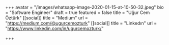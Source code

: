 +++
avatar = "/images/whatsapp-image-2020-01-15-at-10-50-32.jpeg"
bio = "Software Engineer"
draft = true
featured = false
title = "Uğur Cem Öztürk"
[[social]]
title = "Medium"
url = "https://medium.com/@ugurcemozturk"
[[social]]
title = "Linkedın"
url = "https://www.linkedin.com/in/ugurcemozturk/"

+++
